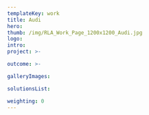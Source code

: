 ```yaml
---
templateKey: work
title: Audi
hero: 
thumb: /img/RLA_Work_Page_1200x1200_Audi.jpg
logo: 
intro: 
project: >-

outcome: >-

galleryImages:

solutionsList:

weighting: 0
---
```

